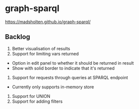 # graph-sparql

https://madsholten.github.io/graph-sparql/

## Backlog

1. Better visualisation of results
1. Support for limiting vars returned
  * Option in edit panel to whether it should be returned in result
  * Show with solid border to indicate that it's returned
1. Support for requests through queries at SPARQL endpoint
  * Currently only supports in-memory store
1. Support for UNION
1. Support for adding filters
